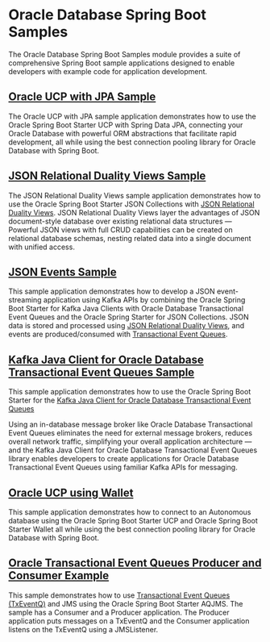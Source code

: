 # Oracle Database Spring Boot Samples

The Oracle Database Spring Boot Samples module provides a suite of comprehensive Spring Boot sample applications designed to enable developers with example code for application development.

## [Oracle UCP with JPA Sample](./oracle-spring-boot-sample-ucp-jpa/README.md)

The Oracle UCP with JPA sample application demonstrates how to use the Oracle Spring Boot Starter UCP with Spring Data JPA, connecting your Oracle Database with powerful ORM abstractions that facilitate rapid development, all while using the best connection pooling library for Oracle Database with Spring Boot.

## [JSON Relational Duality Views Sample](./oracle-spring-boot-sample-json-duality/README.md)

The JSON Relational Duality Views sample application demonstrates how to use the Oracle Spring Boot Starter JSON Collections with [JSON Relational Duality Views](https://docs.oracle.com/en/database/oracle/oracle-database/23/jsnvu/overview-json-relational-duality-views.html). JSON Relational Duality Views layer the advantages of JSON document-style database over existing relational data structures — Powerful JSON views with full CRUD capabilities can be created on relational database schemas, nesting related data into a single document with unified access.

## [JSON Events Sample](./oracle-spring-boot-sample-json-duality/README.md)

This sample application demonstrates how to develop a JSON event-streaming application using Kafka APIs by combining the Oracle Spring Boot Starter for Kafka Java Clients with Oracle Database Transactional Event Queues and the Oracle Spring Starter for JSON Collections. JSON data is stored and processed using [JSON Relational Duality Views](https://docs.oracle.com/en/database/oracle/oracle-database/23/jsnvu/overview-json-relational-duality-views.html), and events are produced/consumed with [Transactional Event Queues](https://www.oracle.com/database/advanced-queuing/).

## [Kafka Java Client for Oracle Database Transactional Event Queues Sample](./oracle-spring-boot-starter-okafka/README.md)

This sample application demonstrates how to use the Oracle Spring Boot Starter for the [Kafka Java Client for Oracle Database Transactional Event Queues](https://github.com/oracle/okafka)

Using an in-database message broker like Oracle Database Transactional Event Queues eliminates the need for external message brokers, reduces overall network traffic, simplifying your overall application architecture — and the Kafka Java Client for Oracle Database Transactional Event Queues library enables developers to create applications for Oracle Database Transactional Event Queues using familiar Kafka APIs for messaging.

## [Oracle UCP using Wallet](./oracle-spring-boot-sample-wallet)

This sample application demonstrates how to connect to an Autonomous database using the Oracle Spring Boot Starter UCP and Oracle Spring Boot Starter Wallet all while using the best connection pooling library for Oracle Database with Spring Boot.

## [Oracle Transactional Event Queues Producer and Consumer Example](./oracle-spring-boot-starter-sample-txeventqjms/)

This sample demonstrates how to use [Transactional Event Queues (TxEventQ)](https://docs.oracle.com/en/database/oracle/oracle-database/23/adque/aq-introduction.html) and JMS using the Oracle Spring Boot Starter AQJMS. The sample has a Consumer and a Producer application. The Producer application puts messages on a TxEventQ and the Consumer application listens on the TxEventQ using a JMSListener.
